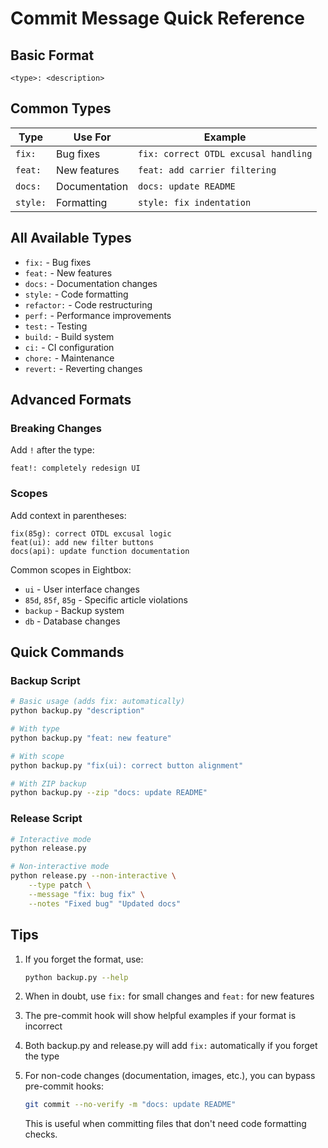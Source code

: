 # Commit Message Quick Reference

## Basic Format
```
<type>: <description>
```

## Common Types
| Type | Use For | Example |
|------|---------|---------|
| `fix:` | Bug fixes | `fix: correct OTDL excusal handling` |
| `feat:` | New features | `feat: add carrier filtering` |
| `docs:` | Documentation | `docs: update README` |
| `style:` | Formatting | `style: fix indentation` |

## All Available Types
- `fix:` - Bug fixes
- `feat:` - New features
- `docs:` - Documentation changes
- `style:` - Code formatting
- `refactor:` - Code restructuring
- `perf:` - Performance improvements
- `test:` - Testing
- `build:` - Build system
- `ci:` - CI configuration
- `chore:` - Maintenance
- `revert:` - Reverting changes

## Advanced Formats

### Breaking Changes
Add `!` after the type:
```
feat!: completely redesign UI
```

### Scopes
Add context in parentheses:
```
fix(85g): correct OTDL excusal logic
feat(ui): add new filter buttons
docs(api): update function documentation
```

Common scopes in Eightbox:
- `ui` - User interface changes
- `85d`, `85f`, `85g` - Specific article violations
- `backup` - Backup system
- `db` - Database changes

## Quick Commands

### Backup Script
```bash
# Basic usage (adds fix: automatically)
python backup.py "description"

# With type
python backup.py "feat: new feature"

# With scope
python backup.py "fix(ui): correct button alignment"

# With ZIP backup
python backup.py --zip "docs: update README"
```

### Release Script
```bash
# Interactive mode
python release.py

# Non-interactive mode
python release.py --non-interactive \
    --type patch \
    --message "fix: bug fix" \
    --notes "Fixed bug" "Updated docs"
```

## Tips
1. If you forget the format, use:
   ```bash
   python backup.py --help
   ```

2. When in doubt, use `fix:` for small changes and `feat:` for new features

3. The pre-commit hook will show helpful examples if your format is incorrect

4. Both backup.py and release.py will add `fix:` automatically if you forget the type

5. For non-code changes (documentation, images, etc.), you can bypass pre-commit hooks:
   ```bash
   git commit --no-verify -m "docs: update README"
   ```
   This is useful when committing files that don't need code formatting checks. 